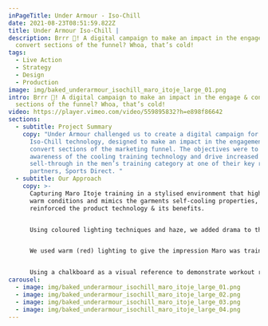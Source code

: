 ```yaml
---
inPageTitle: Under Armour - Iso-Chill
date: 2021-08-23T08:51:59.822Z
title: Under Armour Iso-Chill |
description: Brrr 🥶! A digital campaign to make an impact in the engage &
  convert sections of the funnel? Whoa, that’s cold!
tags:
  - Live Action
  - Strategy
  - Design
  - Production
image: img/baked_underarmour_isochill_maro_itoje_large_01.png
intro: Brrr 🥶! A digital campaign to make an impact in the engage & convert
  sections of the funnel? Whoa, that’s cold!
video: https://player.vimeo.com/video/559895832?h=e898f86642
sections:
  - subtitle: Project Summary
    copy: "Under Armour challenged us to create a digital campaign for their
      Iso-Chill technology, designed to make an impact in the engagement &
      convert sections of the marketing funnel. The objectives were to increase
      awareness of the cooling training technology and drive increased
      sell-through in the men’s training category at one of their key retail
      partners, Sports Direct. "
  - subtitle: Our Approach
    copy: >-
      Capturing Maro Itoje training in a stylised environment that highlights
      warm conditions and mimics the garments self-cooling properties, we
      reinforced the product technology & its benefits.


      Using coloured lighting techniques and haze, we added drama to the scene, emulating the products Iso-Chill technology, whilst adding a creative visual point of difference to the content.


      We used warm (red) lighting to give the impression Maro was training in a warm environment. By moving to a mixture of red & blue lighting and then finishing the clips in colder blue tones, we visually demonstrate the benefits of Iso-Chill to the consumer.


      Using a chalkboard as a visual reference to demonstrate workout repetition and the passing of time, we demonstrated how the product helps you train for longer. Capturing shots of Maro Itoje doing rugby training drills, coupled with cutaways of him striking off a tally on a chalkboard, we emphasised how hard he is training. By visually seeing repetition in the training, we hammered home the 'train for longer' message.
carousel:
  - image: img/baked_underarmour_isochill_maro_itoje_large_01.png
  - image: img/baked_underarmour_isochill_maro_itoje_large_02.png
  - image: img/baked_underarmour_isochill_maro_itoje_large_03.png
  - image: img/baked_underarmour_isochill_maro_itoje_large_04.png
---
```


